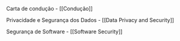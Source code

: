 
Carta de condução - [[Condução]] 

Privacidade e Segurança dos Dados - [[Data Privacy and Security]]

Segurança de Software - [[Software Security]]

